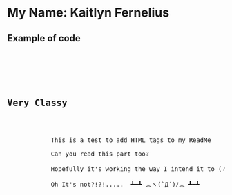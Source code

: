 <h1>My Name: Kaitlyn Fernelius</h1>

<h2>Example of code</h2>

<pre>
    <div class="container">
        <div class="block two first">
            <h2>Very Classy</h2>
            <div class="wrap">
            This is a test to add HTML tags to my ReadMe<br>
            Can you read this part too?<br>
            Hopefully it's working the way I intend it to (〃￣︶￣)人(￣︶￣〃)<br>
            Oh It's not?!?!.....  ┻━┻ ︵ヽ(`Д´)ﾉ︵ ┻━┻
            </div>
        </div>
    </div>
</pre>

